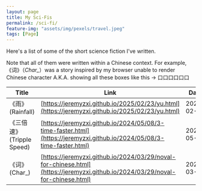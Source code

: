 ```yaml
---
layout: page
title: My Sci-Fis
permalink: /sci-fi/
feature-img: "assets/img/pexels/travel.jpeg"
tags: [Page]
---
```

Here's a list of some of the short science fiction I've written. 

Note that all of them were written within a Chinese context. For example, 《词》（*Char_*）was a story inspired by my browser unable to render Chinese character A.K.A. showing all these boxes like this -> 口口口口口口

| Title | Link | Date |
|------|------|----------|
| 《雨》(Rainfall) | [https://jeremyzxi.github.io/2025/02/23/yu.html](https://jeremyzxi.github.io/2025/02/23/yu.html) | 2025-02-23 |
| 《三倍速》(Tripple Speed) | [https://jeremyzxi.github.io/2024/05/08/3-time-faster.html](https://jeremyzxi.github.io/2024/05/08/3-time-faster.html) | 2024-05-08 |
| 《词》 (Char_)| [https://jeremyzxi.github.io/2024/03/29/noval-for-chinese.html](https://jeremyzxi.github.io/2024/03/29/noval-for-chinese.html) | 2024-03-29 |
